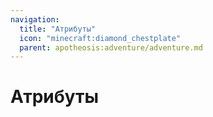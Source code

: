 ```yaml
---
navigation:
  title: "Атрибуты"
  icon: "minecraft:diamond_chestplate"
  parent: apotheosis:adventure/adventure.md
---
```


# Атрибуты

<SubPages />